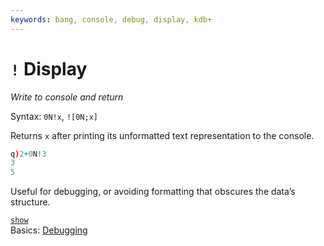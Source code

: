 ```yaml
---
keywords: bang, console, debug, display, kdb+
---
```


# `!` Display


_Write to console and return_

Syntax: `0N!x`, `![0N;x]`

Returns `x` after printing its unformatted text representation to the console. 

```q
q)2+0N!3
3
5
```

Useful for debugging, or avoiding formatting that obscures the data’s structure.

<i class="far fa-hand-point-right"></i> 
[`show`](show.md)  
Basics: [Debugging](../basics/debug.md)